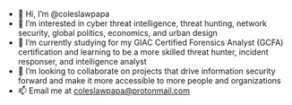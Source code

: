 - 👋 Hi, I’m @coleslawpapa
- 👀 I’m interested in cyber threat intelligence, threat hunting, network security, global politics, economics, and urban design
- 🌱 I’m currently studying for my GIAC Certified Forensics Analyst (GCFA) certification and learning to be a more skilled threat hunter, incident responser, and intelligence analyst
- 💞️ I’m looking to collaborate on projects that drive information security forward and make it more accessible to more people and organizations
- 📫 Email me at coleslawpapa@protonmail.com

<!---
jaykiser/jaykiser is a ✨ special ✨ repository because its `README.md` (this file) appears on your GitHub profile.
You can click the Preview link to take a look at your changes.
--->
